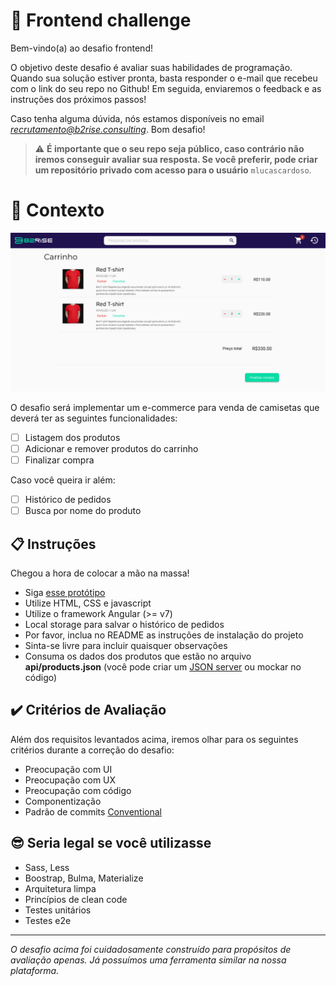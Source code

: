 # 🚀 Frontend challenge

Bem-vindo(a) ao desafio frontend!

O objetivo deste desafio é avaliar suas habilidades de programação.
Quando sua solução estiver pronta, basta responder o e-mail que recebeu com o link do seu repo no Github!
Em seguida, enviaremos o feedback e as instruções dos próximos passos!

Caso tenha alguma dúvida, nós estamos disponíveis no email *recrutamento@b2rise.consulting*.
Bom desafio!

> ⚠️ **É importante que o seu repo seja público, caso contrário não iremos conseguir avaliar sua resposta. Se você preferir, pode criar um repositório privado com acesso para o usuário** `mlucascardoso`.

# 🧠 Contexto

![Protótipo](./public/images/cart.png)

O desafio será implementar um e-commerce para venda de camisetas que deverá ter as seguintes funcionalidades:
- [ ] Listagem dos produtos
- [ ] Adicionar e remover produtos do carrinho
- [ ] Finalizar compra

Caso você queira ir além:
- [ ] Histórico de pedidos
- [ ] Busca por nome do produto

## 📋 Instruções

Chegou a hora de colocar a mão na massa!
- Siga [esse protótipo](https://www.figma.com/proto/SQHTonDPYDbpkxncjDfTbK/Frontend-challange)
- Utilize HTML, CSS e javascript
- Utilize o framework Angular (>= v7)
- Local storage para salvar o histórico de pedidos
- Por favor, inclua no README as instruções de instalação do projeto
- Sinta-se livre para incluir quaisquer observações
- Consuma os dados dos produtos que estão no arquivo **api/products.json** (você pode criar um [JSON server](https://www.npmjs.com/package/json-server) ou mockar no código)

## ✔️ Critérios de Avaliação
Além dos requisitos levantados acima, iremos olhar para os seguintes critérios durante a correção do desafio:
- Preocupação com UI
- Preocupação com UX
- Preocupação com código
- Componentização
- Padrão de commits [Conventional](https://www.conventionalcommits.org/en/v1.0.0/)

## 😎 Seria legal se você utilizasse
- Sass, Less
- Boostrap, Bulma, Materialize
- Arquitetura limpa
- Princípios de clean code
- Testes unitários
- Testes e2e
---

_O desafio acima foi cuidadosamente construído para propósitos de avaliação apenas. Já possuímos uma ferramenta similar na nossa plataforma._
